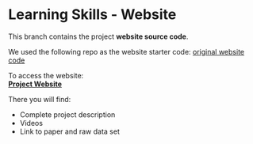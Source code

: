 Learning Skills - Website 
==========================
This branch contains the project **website source code**. 

We used the following repo as the website starter code: [original website code](https://github.com/DeepMotionEditing/DeepMotionEditing.github.io)

To access the website: </br >
[**Project Website**](https://egalbally.github.io/LearningRobotSkills/)

There you will find: 
-   Complete project description
-   Videos
-   Link to paper and raw data set

<!-- ![projectDiagram](https://github.com/egalbally/LearningRobotSkills/blob/master/imgs/learningSkills_diagram.png) -->


